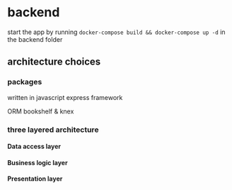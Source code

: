 # backend
start the app by running `docker-compose build && docker-compose up -d` in the backend folder

## architecture choices

### packages
written in javascript express framework

ORM bookshelf & knex

### three layered architecture

#### Data access layer

#### Business logic layer

#### Presentation layer
